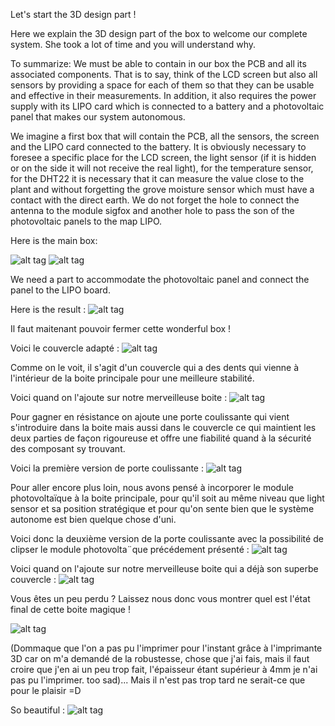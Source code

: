 Let's start the 3D design part !

Here we explain the 3D design part of the box to welcome our complete system.
She took a lot of time and you will understand why.

To summarize: We must be able to contain in our box the PCB and all its associated components.
That is to say, think of the LCD screen but also all sensors by providing a space for each of them so that they can be usable and effective in their measurements. In addition, it also requires the power supply with its LIPO card which is connected to a battery and a photovoltaic panel that makes our system autonomous.

We imagine a first box that will contain the PCB, all the sensors, the screen and the LIPO card connected to the battery. It is obviously necessary to foresee a specific place for the LCD screen, the light sensor (if it is hidden or on the side it will not receive the real light), for the temperature sensor, for the DHT22 it is necessary that it can measure the value close to the plant and without forgetting the grove moisture sensor which must have a contact with the direct earth. We do not forget the hole to connect the antenna to the module sigfox and another hole to pass the son of the photovoltaic panels to the map LIPO.

Here is the main box: 

![alt tag](https://user-images.githubusercontent.com/35667679/35530665-0abfb5c0-0535-11e8-995c-07c20b71ea93.PNG)
![alt tag](https://user-images.githubusercontent.com/35667679/35531490-71fbe3ba-0537-11e8-9864-bb478fc39888.PNG)

We need a part to accommodate the photovoltaic panel and connect the panel to the LIPO board.

Here is the result :
![alt tag](https://user-images.githubusercontent.com/35667679/35531776-4ddafa2e-0538-11e8-8831-26dc84bb5c5b.PNG)

Il faut maitenant pouvoir fermer cette wonderful box ! 

Voici le couvercle adapté : 
![alt tag](https://user-images.githubusercontent.com/35667679/35532142-7ca3a53a-0539-11e8-80ba-907d11b666de.PNG)

Comme on le voit, il s'agit d'un couvercle qui a des dents qui vienne à l'intérieur de la boite principale pour une meilleure stabilité. 

Voici quand on l'ajoute sur notre merveilleuse boite :
![alt tag](https://user-images.githubusercontent.com/35667679/35532888-0e64d7ee-053c-11e8-90fd-a888de07c977.PNG)

Pour gagner en résistance on ajoute une porte coulissante qui vient s'introduire dans la boite mais aussi dans le couvercle ce qui maintient les deux parties de façon rigoureuse et offre une fiabilité quand à la sécurité des composant sy trouvant.

Voici la première version de porte coulissante :
![alt tag](https://user-images.githubusercontent.com/35667679/35532371-4f1e9862-053a-11e8-88d3-3174d1138ba3.PNG)

Pour aller encore plus loin, nous avons pensé à incorporer le module photovoltaïque à la boite principale, pour qu'il soit au même niveau que light sensor et sa position stratégique et pour qu'on sente bien que le système autonome est bien quelque chose d'uni. 

Voici donc la deuxième version de la porte coulissante avec la possibilité de clipser le module photovolta¨que précédement présenté : 
![alt tag](https://user-images.githubusercontent.com/35667679/35532694-610a4d86-053b-11e8-8ecc-6396fa2b6ee1.PNG)

Voici quand on l'ajoute sur notre merveilleuse boite qui a déjà son superbe couvercle :
![alt tag](https://user-images.githubusercontent.com/35667679/35533053-98336fbc-053c-11e8-9b01-ee953cce95c7.PNG)


Vous êtes un peu perdu ? 
Laissez nous donc vous montrer quel est l'état final de cette boite magique ! 

![alt tag](https://user-images.githubusercontent.com/35667679/35533332-77cc3dd4-053d-11e8-9642-d9f829506e56.PNG)

(Dommaque que l'on a pas pu l'imprimer pour l'instant grâce à l'imprimante 3D car on m'a demandé de la robustesse, chose que j'ai fais, mais il faut croire que j'en ai un peu trop fait, l'épaisseur étant supérieur à 4mm je n'ai pas pu l'imprimer. too sad)... Mais il n'est pas trop tard ne serait-ce que pour le plaisir =D

So beautiful :
![alt tag](https://user-images.githubusercontent.com/35667679/35533405-b8da5374-053d-11e8-9421-3c88a7efa94d.PNG)


